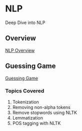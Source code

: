 # NLP
Deep Dive into NLP

## Overview
[NLP Overview](Overview%20of%20NLP.pdf)

## Guessing Game
[Guessing Game](%02_Guessing_Game%)

### Topics Covered
1. Tokenization
2. Removing non-alpha tokens
2. Remove stopwords using NLTK
3. Lemmatization
4. POS tagging with NLTK
